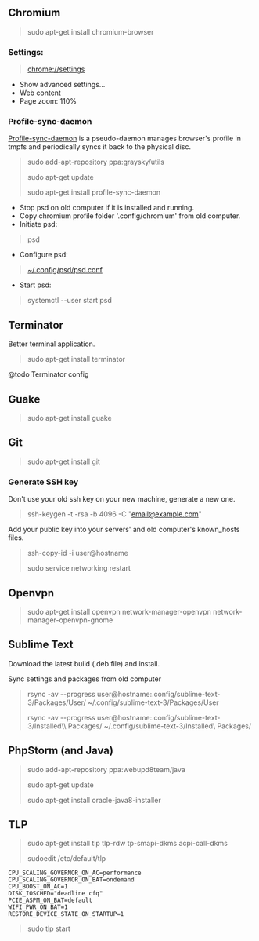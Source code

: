 ## Chromium
> sudo apt-get install chromium-browser

### Settings:
> [chrome://settings](chrome://settings)

- Show advanced settings...
- Web content
- Page zoom: 110%

### Profile-sync-daemon
[Profile-sync-daemon](https://github.com/graysky2/profile-sync-daemon) is a pseudo-daemon manages browser's profile in
tmpfs and periodically syncs it back to the physical disc.

> sudo add-apt-repository ppa:graysky/utils
>
> sudo apt-get update
>
> sudo apt-get install profile-sync-daemon

- Stop psd on old computer if it is installed and running.
- Copy chromium profile folder '.config/chromium' from old computer.
- Initiate psd:
> psd

- Configure psd:
> [~/.config/psd/psd.conf](home/user/.config/psd/psd.conf)

- Start psd:
> systemctl --user start psd

## Terminator
Better terminal application.
> sudo apt-get install terminator

@todo Terminator config

## Guake
> sudo apt-get install guake

## Git
> sudo apt-get install git

### Generate SSH key
Don't use your old ssh key on your new machine, generate a new one.

> ssh-keygen -t -rsa -b 4096 -C "email@example.com"

Add your public key into your servers' and old computer's known_hosts files.
> ssh-copy-id -i user@hostname
>
> sudo service networking restart

## Openvpn
> sudo apt-get install openvpn network-manager-openvpn network-manager-openvpn-gnome

## Sublime Text
Download the latest build (.deb file) and install.

Sync settings and packages from old computer
> rsync -av --progress user@hostname:.config/sublime-text-3/Packages/User/ ~/.config/sublime-text-3/Packages/User
>
> rsync -av --progress user@hostname:.config/sublime-text-3/Installed\\\ Packages/ ~/.config/sublime-text-3/Installed\ Packages/

## PhpStorm (and Java)
> sudo add-apt-repository ppa:webupd8team/java
>
> sudo apt-get update
>
> sudo apt-get install oracle-java8-installer

## TLP
> sudo apt-get install tlp tlp-rdw tp-smapi-dkms acpi-call-dkms
>
> sudoedit /etc/default/tlp
```
CPU_SCALING_GOVERNOR_ON_AC=performance
CPU_SCALING_GOVERNOR_ON_BAT=ondemand
CPU_BOOST_ON_AC=1
DISK_IOSCHED="deadline cfq"
PCIE_ASPM_ON_BAT=default
WIFI_PWR_ON_BAT=1
RESTORE_DEVICE_STATE_ON_STARTUP=1
```
> sudo tlp start
